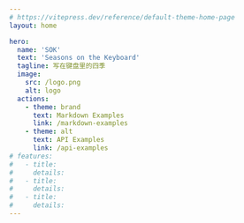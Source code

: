 ```yaml
---
# https://vitepress.dev/reference/default-theme-home-page
layout: home

hero:
  name: 'SOK'
  text: 'Seasons on the Keyboard'
  tagline: 写在键盘里的四季
  image:
    src: /logo.png
    alt: logo
  actions:
    - theme: brand
      text: Markdown Examples
      link: /markdown-examples
    - theme: alt
      text: API Examples
      link: /api-examples
# features:
#   - title:
#     details:
#   - title:
#     details:
#   - title:
#     details:
---
```

